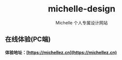 <h1 align="center">michelle-design</h1>
<div align="center">
Michelle 个人专属设计网站
</div>

## 在线体验(PC端)
#### 体验地址：[https://michellez.cn](https://michellez.cn)
